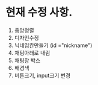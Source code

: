 <h1>현재 수정 사항.</h1>
<ol>
  <li>중앙정렬
  <li>디자인수정
  <li>닉네임칸만들기 (id ="nickname")
  <li>채팅아래로 내림
  <li>채팅창 박스
  <li>배경색
  <li>버튼크기, input크기 변경


</ol>

